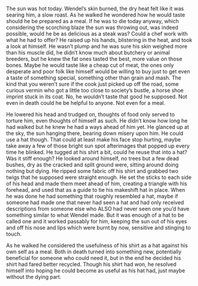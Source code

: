 The sun was hot today. Wendel’s skin burned, the dry heat felt like it was searing him, a slow roast. As he walked he wondered how he would taste should he be prepared as a meal. If he was to die today anyway, which considering the scorching blaze the sun was throwing out, was indeed possible, would he be as delicious as a steak was? Could a chef work with what he had to offer? He raised up his hands, blistering in the heat, and took a look at himself. He wasn’t plump and he was sure his skin weighed more than his muscle did, he didn’t know much about butchery or animal breeders, but he knew the fat ones tasted the best, more value on those bones. Maybe he would taste like a cheap cut of meat, the ones only desperate and poor folk like himself would be willing to buy just to get even a taste of something special, something other than grain and mash. The kind that you weren’t sure if the cook just picked up off the road, some curious vermin who got a little too close to society’s bustle, a horse shoe imprint stuck in its coat. No, he wouldn’t taste that good he supposed. Not even in death could he be helpful to anyone. Not even for a meal. 

He lowered his head and trudged on, thoughts of food only served to torture him, even thoughts of himself as such. He didn’t know how long he had walked but he knew he had a ways ahead of him yet. He glanced up at the sky, the sun hanging there, bearing down misery upon him. He could use a hat though. That could at least make his face stop hurting, maybe take away a few of those bright sun spot afterimages that popped up every time he blinked. He tugged at his shirt a bit, could he reuse that into a hat? Was it stiff enough? He looked around himself, no trees but a few dead bushes, dry as the cracked and split ground were, sitting around doing nothing but dying. He ripped some fabric off his shirt and grabbed two twigs that he supposed were straight enough. He set the sticks to each side of his head and made them meet ahead of him, creating a triangle with his forehead, and used that as a guide to tie his makeshift hat in place. When he was done he had something that roughly resembled a hat, maybe if someone had made one that never had seen a hat and had only received descriptions from someone else who ALSO had never seen one you’d have something similar to what Wendel made. But it was enough of a hat to be called one and it worked passably for him, keeping the sun out of his eyes and off his nose and lips which were burnt by now, sensitive and stinging to touch. 

As he walked he considered the usefulness of his shirt as a hat against his own self as a meal. Both in death turned into something new, potentially beneficial for someone who could need it, but in the end he decided his shirt had fared better recycled. Though his shirt had won, he resolved himself into hoping he could become as useful as his hat had, just maybe without the dying part.